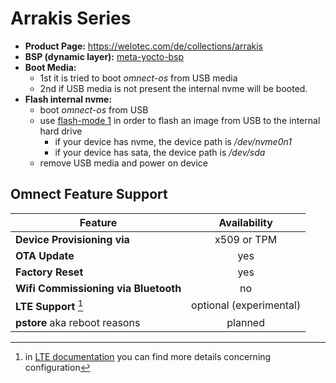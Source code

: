 # Arrakis Series

- **Product Page:** <https://welotec.com/de/collections/arrakis>
- **BSP (dynamic layer):** [meta-yocto-bsp](https://git.yoctoproject.org/poky/tree/meta-yocto-bsp)
- **Boot Media:**
  - 1st it is tried to boot *omnect-os* from USB media
  - 2nd if USB media is not present the internal nvme will be booted.
- **Flash internal nvme:**
  - boot *omnect-os* from USB
  - use [flash-mode 1](../README.md#flash-mode-1) in order to flash an image from USB to the internal hard drive
    - if your device has nvme, the device path is */dev/nvme0n1*
    - if your device has sata, the device path is */dev/sda*
  - remove USB media and power on device

## Omnect Feature Support

| Feature | Availability |
| ------------------------------------ | :---------------------: |
| **Device Provisioning via**          | x509 or TPM             |
| **OTA Update**                       | yes                     |
| **Factory Reset**                    | yes                     |
| **Wifi Commissioning via Bluetooth** | no                      |
| **LTE Support** [^1]                 | optional (experimental) |
| **pstore** aka reboot reasons        | planned                 |

[^1]: in [LTE documentation](LTE.md) you can find more details concerning configuration
